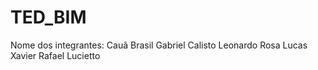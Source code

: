 # TED_BIM
Nome dos integrantes: Cauã Brasil
                      Gabriel Calisto
                      Leonardo Rosa
                      Lucas Xavier
                      Rafael Lucietto
